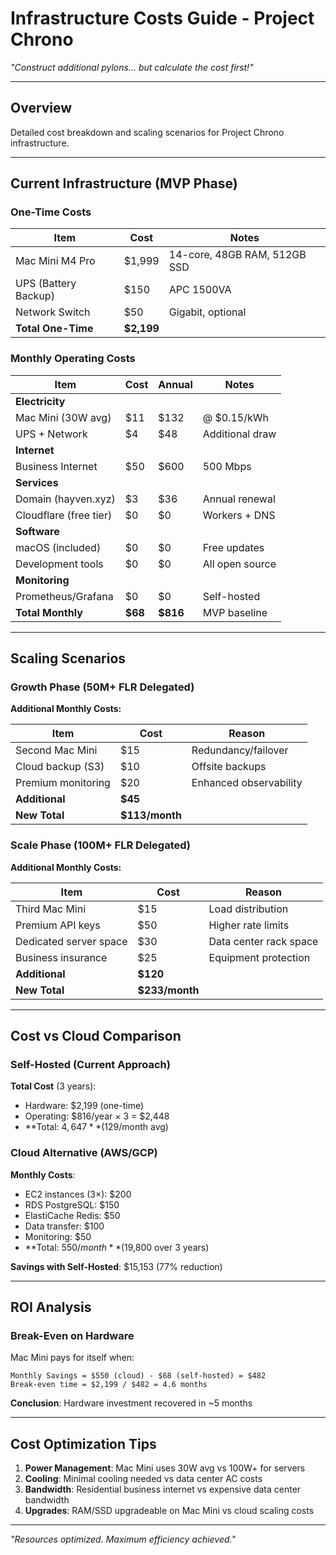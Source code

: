 # Infrastructure Costs Guide - Project Chrono

*"Construct additional pylons... but calculate the cost first!"*

---

## Overview

Detailed cost breakdown and scaling scenarios for Project Chrono infrastructure.

---

## Current Infrastructure (MVP Phase)

### One-Time Costs

| Item | Cost | Notes |
|------|------|-------|
| Mac Mini M4 Pro | $1,999 | 14-core, 48GB RAM, 512GB SSD |
| UPS (Battery Backup) | $150 | APC 1500VA |
| Network Switch | $50 | Gigabit, optional |
| **Total One-Time** | **$2,199** | |

### Monthly Operating Costs

| Item | Cost | Annual | Notes |
|------|------|--------|-------|
| **Electricity** | | | |
| Mac Mini (30W avg) | $11 | $132 | @ $0.15/kWh |
| UPS + Network | $4 | $48 | Additional draw |
| **Internet** | | | |
| Business Internet | $50 | $600 | 500 Mbps |
| **Services** | | | |
| Domain (hayven.xyz) | $3 | $36 | Annual renewal |
| Cloudflare (free tier) | $0 | $0 | Workers + DNS |
| **Software** | | | |
| macOS (included) | $0 | $0 | Free updates |
| Development tools | $0 | $0 | All open source |
| **Monitoring** | | | |
| Prometheus/Grafana | $0 | $0 | Self-hosted |
| **Total Monthly** | **$68** | **$816** | MVP baseline |

---

## Scaling Scenarios

### Growth Phase (50M+ FLR Delegated)

**Additional Monthly Costs:**

| Item | Cost | Reason |
|------|------|--------|
| Second Mac Mini | $15 | Redundancy/failover |
| Cloud backup (S3) | $10 | Offsite backups |
| Premium monitoring | $20 | Enhanced observability |
| **Additional** | **$45** | |
| **New Total** | **$113/month** | |

### Scale Phase (100M+ FLR Delegated)

**Additional Monthly Costs:**

| Item | Cost | Reason |
|------|------|--------|
| Third Mac Mini | $15 | Load distribution |
| Premium API keys | $50 | Higher rate limits |
| Dedicated server space | $30 | Data center rack space |
| Business insurance | $25 | Equipment protection |
| **Additional** | **$120** | |
| **New Total** | **$233/month** | |

---

## Cost vs Cloud Comparison

### Self-Hosted (Current Approach)

**Total Cost** (3 years):

- Hardware: $2,199 (one-time)
- Operating: $816/year × 3 = $2,448
- **Total: $4,647** ($129/month avg)

### Cloud Alternative (AWS/GCP)

**Monthly Costs**:

- EC2 instances (3×): $200
- RDS PostgreSQL: $150
- ElastiCache Redis: $50
- Data transfer: $100
- Monitoring: $50
- **Total: $550/month** ($19,800 over 3 years)

**Savings with Self-Hosted**: $15,153 (77% reduction)

---

## ROI Analysis

### Break-Even on Hardware

Mac Mini pays for itself when:

```
Monthly Savings = $550 (cloud) - $68 (self-hosted) = $482
Break-even time = $2,199 / $482 = 4.6 months
```

**Conclusion**: Hardware investment recovered in ~5 months

---

## Cost Optimization Tips

1. **Power Management**: Mac Mini uses 30W avg vs 100W+ for servers
2. **Cooling**: Minimal cooling needed vs data center AC costs
3. **Bandwidth**: Residential business internet vs expensive data center bandwidth
4. **Upgrades**: RAM/SSD upgradeable on Mac Mini vs cloud scaling costs

---

*"Resources optimized. Maximum efficiency achieved."*
